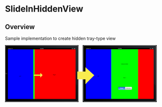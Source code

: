 # SlideInHiddenView
## Overview
Sample implementation to create hidden tray-type view

<img src="https://github.com/yfujiki/SlideInHiddenViewSample/raw/master/TransitionImage.png"/>


